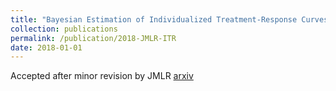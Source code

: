 ```yaml
---
title: "Bayesian Estimation of Individualized Treatment-Response Curves in Populations with Hetero- geneous Treatment Effects"
collection: publications
permalink: /publication/2018-JMLR-ITR
date: 2018-01-01
---
```

Accepted after minor revision by JMLR [arxiv](https://arxiv.org/pdf/1608.05182.pdf)
